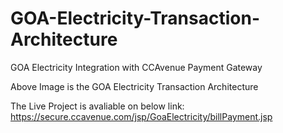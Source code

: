 # GOA-Electricity-Transaction-Architecture
GOA Electricity Integration with CCAvenue Payment Gateway

Above Image is the GOA Electricity Transaction Architecture

The Live Project is avaliable on below link:
https://secure.ccavenue.com/jsp/GoaElectricity/billPayment.jsp
